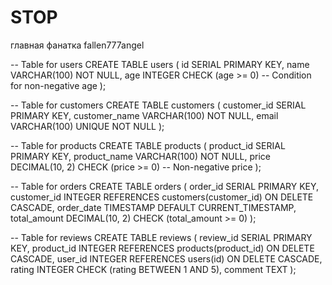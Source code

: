 # STOP
главная фанатка fallen777angel




-- Table for users
CREATE TABLE users (
    id SERIAL PRIMARY KEY,
    name VARCHAR(100) NOT NULL,
    age INTEGER CHECK (age >= 0) -- Condition for non-negative age
);

-- Table for customers
CREATE TABLE customers (
    customer_id SERIAL PRIMARY KEY,
    customer_name VARCHAR(100) NOT NULL,
    email VARCHAR(100) UNIQUE NOT NULL
);

-- Table for products
CREATE TABLE products (
    product_id SERIAL PRIMARY KEY,
    product_name VARCHAR(100) NOT NULL,
    price DECIMAL(10, 2) CHECK (price >= 0) -- Non-negative price
);

-- Table for orders
CREATE TABLE orders (
    order_id SERIAL PRIMARY KEY,
    customer_id INTEGER REFERENCES customers(customer_id) ON DELETE CASCADE,
    order_date TIMESTAMP DEFAULT CURRENT_TIMESTAMP,
    total_amount DECIMAL(10, 2) CHECK (total_amount >= 0)
);

-- Table for reviews
CREATE TABLE reviews (
    review_id SERIAL PRIMARY KEY,
    product_id INTEGER REFERENCES products(product_id) ON DELETE CASCADE,
    user_id INTEGER REFERENCES users(id) ON DELETE CASCADE,
    rating INTEGER CHECK (rating BETWEEN 1 AND 5),
    comment TEXT
);
